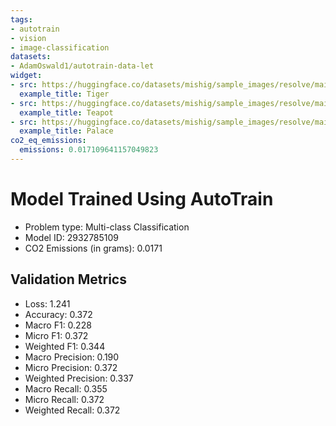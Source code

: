 ```yaml
---
tags:
- autotrain
- vision
- image-classification
datasets:
- AdamOswald1/autotrain-data-let
widget:
- src: https://huggingface.co/datasets/mishig/sample_images/resolve/main/tiger.jpg
  example_title: Tiger
- src: https://huggingface.co/datasets/mishig/sample_images/resolve/main/teapot.jpg
  example_title: Teapot
- src: https://huggingface.co/datasets/mishig/sample_images/resolve/main/palace.jpg
  example_title: Palace
co2_eq_emissions:
  emissions: 0.017109641157049823
---
```


# Model Trained Using AutoTrain

- Problem type: Multi-class Classification
- Model ID: 2932785109
- CO2 Emissions (in grams): 0.0171

## Validation Metrics

- Loss: 1.241
- Accuracy: 0.372
- Macro F1: 0.228
- Micro F1: 0.372
- Weighted F1: 0.344
- Macro Precision: 0.190
- Micro Precision: 0.372
- Weighted Precision: 0.337
- Macro Recall: 0.355
- Micro Recall: 0.372
- Weighted Recall: 0.372